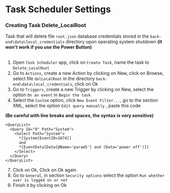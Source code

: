 # Task Scheduler Settings # 
<h3> Creating Task Delete_LocalRoot </h3>

Task that will delete file `root.json` database credentials stored in the `back-end\data\local_credentials` directory upon operating system shutdown <b>(it won't work if you use the Power Button)</b>
<br/>
<br/>

1. Open `Task Scheduler` app, click on `Create Task`, name the task to `Delete_LocalRoot`
2. Go to `Actions`, create a new Action by clicking on New, click on Browse, select file `delLocalRoot` in the directory `back-end\data\local_credentials`, click on Ok
3. Go to `Triggers`, create a new Trigger by clicking on New, select the option `On an event` in `Begin the task`
5. Select the `Custom` option, click `New Event Filter...`, go to the section XML, select the option `Edit query manually` , paste this code
<p>
<b>(Be careful with line breaks and spaces, the syntax is very sensitive)</b>
</p>
</p>
<pre><code>&lt;QueryList&gt;
  &lt;Query Id="0" Path="System"&gt;
    &lt;Select Path="System"&gt;
      *[System[EventID=1074]]
      and
      *[EventData[Data[@Name='param5'] and (Data='power off')]]
    &lt;/Select&gt;
  &lt;/Query&gt;
&lt;/QueryList&gt;
</code></pre>

7. Click on Ok, Click on Ok again
8. Go to `General`, in section `Security options` select the option `Run whether user is logged on or not`
9. Finish it by clicking on Ok
